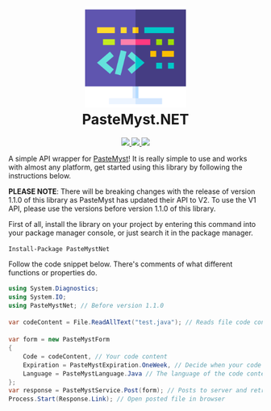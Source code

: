 <h1 align="center">
  <br>
    <img src="./.github/icon.png" width="200">
  <br>
    PasteMyst.NET
  <br>
</h1>

<p align="center">
  <a href="https://dotnet.microsoft.com">
    <img src="https://img.shields.io/badge/Powered%20By-.NET-blue?logo=microsoft&style=for-the-badge">
  </a>
  <a href="https://visualstudio.microsoft.com">
    <img src="https://img.shields.io/badge/Made%20With-Visual%20Studio-blue?logo=visual-studio&style=for-the-badge">
  </a>
  <a href="https://www.nuget.org/packages/PasteMystNet">
    <img src="https://img.shields.io/badge/Available%20On-NuGet-blue?logo=nuget&style=for-the-badge">
  </a>
</p>

A simple API wrapper for [PasteMyst](https://paste.myst.rs)! It is really simple to use and works with almost any platform, get started using this library by following the instructions below.

**PLEASE NOTE**: There will be breaking changes with the release of version 1.1.0 of this library as PasteMyst has updated their API to V2. To use the V1 API, please use the versions before version 1.1.0 of this library.

First of all, install the library on your project by entering this command into your package manager console, or just search it in the package manager.

```Install-Package PasteMystNet```

Follow the code snippet below. There's comments of what different functions or properties do.

```cs
using System.Diagnostics;
using System.IO;
using PasteMystNet; // Before version 1.1.0

var codeContent = File.ReadAllText("test.java"); // Reads file code content

var form = new PasteMystForm
{
    Code = codeContent, // Your code content
    Expiration = PasteMystExpiration.OneWeek, // Decide when your code expires
    Language = PasteMystLanguage.Java // The language of the code content
};
var response = PasteMystService.Post(form); // Posts to server and retrieve info
Process.Start(Response.Link); // Open posted file in browser
```
